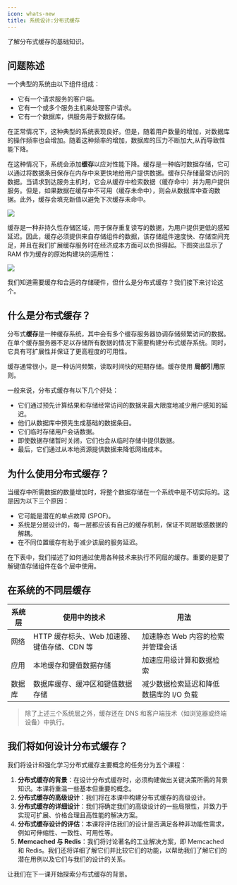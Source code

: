 ```yaml
---
icon: whats-new
title: 系统设计:分布式缓存
---
```

 

了解分布式缓存的基础知识。

## 问题陈述

一个典型的系统由以下组件组成：

- 它有一个请求服务的客户端。
- 它有一个或多个服务主机来处理客户请求。
- 它有一个数据库，供服务用于数据存储。

在正常情况下，这种典型的系统表现良好。但是，随着用户数量的增加，对数据库的操作频率也会增加。随着这种频率的增加，数据库的压力不断加大,从而导致性能下降。

在这种情况下，系统会添加**缓存**以应对性能下降。缓存是一种临时数据存储，它可以通过将数据条目保存在内存中来更快地给用户提供数据。缓存只存储最常访问的数据。当请求到达服务主机时，它会从缓存中检索数据（缓存命中）并为用户提供服务。但是，如果数据在缓存中不可用（缓存未命中），则会从数据库中查询数据。此外，缓存会填充新值以避免下次缓存未命中。

![](https://gitee.com/gaoxiang15125/pictureBed/raw/master/img/20230217114414.png)

缓存是一种非持久性存储区域，用于保存重复读写的数据，为用户提供更低的感知延迟。因此，缓存必须提供来自存储组件的数据，该存储组件速度快、存储空间充足，并且在我们扩展缓存服务时在经济成本方面可以负担得起。下图突出显示了 RAM 作为缓存的原始构建块的适用性：

![](https://gitee.com/gaoxiang15125/pictureBed/raw/master/img/20230217114503.png)

我们知道需要缓存和合适的存储硬件，但什么是分布式缓存？我们接下来讨论这个。

## 什么是分布式缓存？

分布式**缓存**是一种缓存系统，其中会有多个缓存服务器协调存储频繁访问的数据。在单个缓存服务器不足以存储所有数据的情况下需要构建分布式缓存系统。同时，它具有可扩展性并保证了更高程度的可用性。

缓存通常很小，是一种访问频繁，读取时间快的短期存储。缓存使用 **局部引用**原则。

一般来说，分布式缓存有以下几个好处：

- 它们通过预先计算结果和存储经常访问的数据来最大限度地减少用户感知的延迟。
- 他们从数据库中预先生成基础的数据条目。
- 它们临时存储用户会话数据。
- 即使数据存储暂时关闭，它们也会从临时存储中提供数据。
- 最后，它们通过从本地资源提供数据来降低网络成本。

## 为什么使用分布式缓存？

当缓存中所需数据的数量增加时，将整个数据存储在一个系统中是不切实际的。这是因为以下三个原因：

- 它可能是潜在的单点故障 (SPOF)。
- 系统是分层设计的，每一层都应该有自己的缓存机制，保证不同层敏感数据的解耦。
- 在不同位置缓存有助于减少该层的服务延迟。 

在下表中，我们描述了如何通过使用各种技术来执行不同层的缓存。重要的是要了解键值存储组件在各个层中使用。

## 在系统的不同层缓存

| 系统层 | 使用中的技术                                | 用法                                |
| ------ | ------------------------------------------- | ----------------------------------- |
| 网络   | HTTP 缓存标头、Web 加速器、键值存储、CDN 等 | 加速静态 Web 内容的检索并管理会话   |
| 应用   | 本地缓存和键值数据存储                      | 加速应用级计算和数据检索            |
| 数据库 | 数据库缓存、缓冲区和键值数据存储            | 减少数据检索延迟和降低数据库的 I/O 负载 |

> 除了上述三个系统层之外，缓存还在 DNS 和客户端技术（如浏览器或终端设备）中执行。

## 我们将如何设计分布式缓存？

我们将设计和强化学习分布式缓存主要概念的任务分为五个课程：

1. **分布式缓存的背景**：在设计分布式缓存时，必须构建做出关键决策所需的背景知识。本课将重温一些基本但重要的概念。
2. **分布式缓存的高级设计**：我们将在本课中构建分布式缓存的高级设计。
3. **分布式缓存的详细设计**：我们将确定我们的高级设计的一些局限性，并致力于实现可扩展、价格合理且高性能的解决方案。
4. **分布式缓存设计的评估**：本课将评估我们的设计是否满足各种非功能性需求，例如可伸缩性、一致性、可用性等。
5. **Memcached 与 Redis**：我们将讨论著名的工业解决方案，即 Memcached 和 Redis。我们还将详细了解它们并比较它们的功能，以帮助我们了解它们的潜在用例以及它们与我们的设计的关系。

让我们在下一课开始探索分布式缓存的背景。
